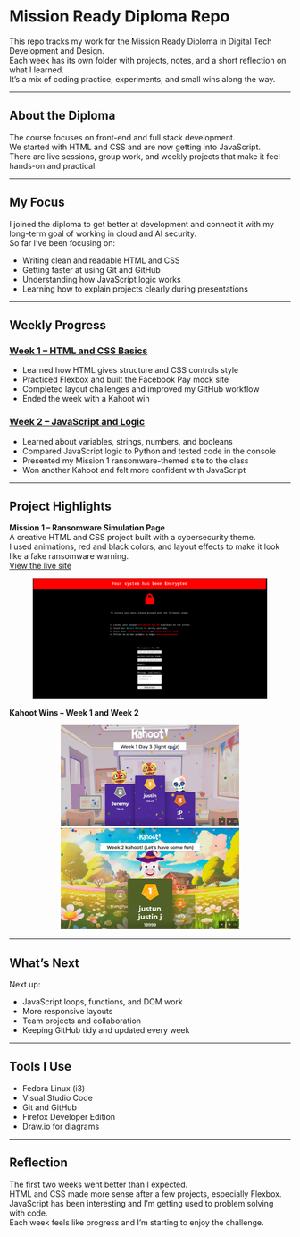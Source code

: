 # Mission Ready Diploma Repo

This repo tracks my work for the Mission Ready Diploma in Digital Tech Development and Design.  
Each week has its own folder with projects, notes, and a short reflection on what I learned.  
It’s a mix of coding practice, experiments, and small wins along the way.

---

## About the Diploma

The course focuses on front-end and full stack development.  
We started with HTML and CSS and are now getting into JavaScript.  
There are live sessions, group work, and weekly projects that make it feel hands-on and practical.

---

## My Focus

I joined the diploma to get better at development and connect it with my long-term goal of working in cloud and AI security.  
So far I’ve been focusing on:
- Writing clean and readable HTML and CSS  
- Getting faster at using Git and GitHub  
- Understanding how JavaScript logic works  
- Learning how to explain projects clearly during presentations  

---

## Weekly Progress

### [Week 1 – HTML and CSS Basics](./week1/README.md)
- Learned how HTML gives structure and CSS controls style  
- Practiced Flexbox and built the Facebook Pay mock site  
- Completed layout challenges and improved my GitHub workflow  
- Ended the week with a Kahoot win  

### [Week 2 – JavaScript and Logic](./week2/README.md)
- Learned about variables, strings, numbers, and booleans  
- Compared JavaScript logic to Python and tested code in the console  
- Presented my Mission 1 ransomware-themed site to the class  
- Won another Kahoot and felt more confident with JavaScript  

---

## Project Highlights

**Mission 1 – Ransomware Simulation Page**  
A creative HTML and CSS project built with a cybersecurity theme.  
I used animations, red and black colors, and layout effects to make it look like a fake ransomware warning.  
[View the live site](https://lolipop316.github.io/ransomware-simulation-ui/)

<p align="center">
  <img src="./week2/ransomware-site.png" width="420" alt="Ransomware simulation project screenshot">
</p>

**Kahoot Wins – Week 1 and Week 2**  
<p align="center">
  <img src="./week1/kahoot-week1.png" width="320" alt="Week 1 Kahoot win">
  <img src="./week2/kahoot-week2.png" width="320" alt="Week 2 Kahoot win">
</p>

---

## What’s Next

Next up:
- JavaScript loops, functions, and DOM work  
- More responsive layouts  
- Team projects and collaboration  
- Keeping GitHub tidy and updated every week  

---

## Tools I Use

- Fedora Linux (i3)
- Visual Studio Code  
- Git and GitHub  
- Firefox Developer Edition  
- Draw.io for diagrams  

---

## Reflection

The first two weeks went better than I expected.  
HTML and CSS made more sense after a few projects, especially Flexbox.  
JavaScript has been interesting and I’m getting used to problem solving with code.  
Each week feels like progress and I’m starting to enjoy the challenge.
